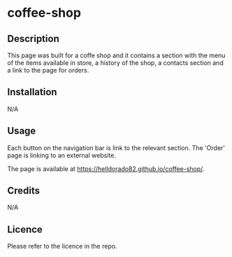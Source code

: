 # coffee-shop

## Description

This page was built for a coffe shop and it contains a section with the menu of the items available in store, a history of the shop, a contacts section and a link to the page for orders.

## Installation 

N/A

## Usage

Each button on the navigation bar is link to the relevant section. The 'Order' page is linking to an external website.

The page is available at https://helldorado82.github.io/coffee-shop/.

## Credits

N/A

## Licence

Please refer to the licence in the repo.